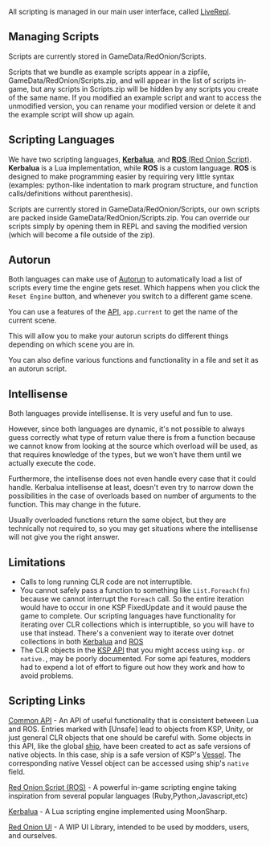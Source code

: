 All scripting is managed in our main user interface, called [LiveRepl](LiveRepl/Readme.md).

## Managing Scripts
Scripts are currently stored in GameData/RedOnion/Scripts. 

Scripts that we bundle as example scripts appear in a zipfile, GameData/RedOnion/Scripts.zip, and will appear in the list of scripts in-game, but any scripts in Scripts.zip will be hidden by any scripts you create of the same name. If you modified an example script and want to access the unmodified version, you can rename your modified version or delete it and the example script will show up again.

## Scripting Languages
We have two scripting languages, [**Kerbalua**](Kerbalua/README.md), and [**ROS** (Red Onion Script)](RedOnion.ROS/README.md). **Kerbalua** is a Lua implementation, while **ROS** is a custom language. **ROS** is designed to make programming easier by requiring very little syntax (examples: python-like indentation to mark program structure, and function calls/definitions without parenthesis).

Scripts are currently stored in GameData/RedOnion/Scripts,
our own scripts are packed inside GameData/RedOnion/Scripts.zip.
You can override our scripts simply by opening them in REPL
and saving the modified version (which will become a file outside of the zip).

## Autorun
Both languages can make use of [Autorun](RedOnion.KSP/API/Autorun.md) to automatically load a list of scripts every time the engine gets reset. Which happens when you click the `Reset Engine` button, and whenever you switch to a different game scene.

You can use a features of the [API](RedOnion.KSP/API/Globals.md), `app.current` to get the name of the current scene.

This will allow you to make your autorun scripts do different things depending on which scene you are in.

You can also define various functions and functionality in a file and set it as an autorun script.

## Intellisense
Both languages provide intellisense. It is very useful and fun to use.

However, since both languages are dynamic, it's not possible to always guess correctly what type of return value there is from a function because we cannot know from looking at the source which overload will be used, as that requires knowledge of the types, but we won't have them until we actually execute the code.

Furthermore, the intellisense does not even handle every case that it could handle. Kerbalua intellisense at least, doesn't even try to narrow down the possibilities in the case of overloads based on number of arguments to the function. This may change in the future.

Usually overloaded functions return the same object, but they are technically not required to, so you may get situations where the intellisense will not give you the right answer.

## Limitations
- Calls to long running CLR code are not interruptible.
- You cannot safely pass a function to something like
`List.Foreach(fn)` because we cannot interrupt the `Foreach` call. So the entire iteration would have to occur in one KSP FixedUpdate and it would pause the game to complete. Our scripting languages have functionality for iterating over CLR collections which is interruptible, so you will have to use that instead. There's a convenient way to iterate over dotnet collections in both [Kerbalua](Kerbalua/BasicParts.md) and [ROS](RedOnion.ROS/README.md#statements)
- The CLR objects in the [KSP API](https://kerbalspaceprogram.com/api/annotated.html) that you might access using `ksp.` or `native.`, may be poorly documented. For some api features, modders had to expend a lot of effort to figure out how they work and how to avoid problems.

## Scripting Links

[Common API](RedOnion.KSP/API/Globals.md) - An API of useful functionality that is consistent between Lua and ROS. Entries marked with \[Unsafe\] lead to objects from KSP, Unity, or just general CLR objects that one should be careful with. Some objects in this API, like the global [ship](RedOnion.KSP/API/Ship.md), have been created to act as safe versions of native objects. In this case, ship is a safe version of KSP's [Vessel](https://kerbalspaceprogram.com/api/class_vessel.html). The corresponding native Vessel object can be accessed using ship's `native` field.

[Red Onion Script (ROS)](RedOnion.ROS/README.md) - A powerful in-game scripting engine taking inspiration from several popular languages (Ruby,Python,Javascript,etc)

[Kerbalua](Kerbalua/README.md) - A Lua scripting engine implemented using MoonSharp.

[Red Onion UI](RedOnion.UI/README.md) - A WIP UI Library, intended to be used by modders, users, and ourselves.